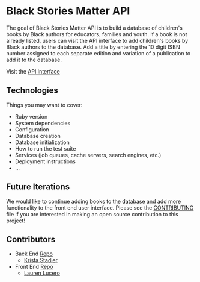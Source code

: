 # Black Stories Matter API
The goal of Black Stories Matter API is to build a database of children's books by Black authors for educators, families and youth. 
If a book is not already listed, users can visit the API interface to add children's books by Black authors to the database.
Add a title by entering the 10 digit ISBN number assigned to each separate edition and variation of a publication to add it to the database.

Visit the [API Interface](https://black-stories-matter-api.herokuapp.com/)

## Technologies
Things you may want to cover:
* Ruby version
* System dependencies
* Configuration
* Database creation
* Database initialization
* How to run the test suite
* Services (job queues, cache servers, search engines, etc.)
* Deployment instructions
* ...

## Future Iterations
We would like to continue adding books to the database and add more functionality to the front end user interface.
Please see the [CONTRIBUTING](CONTRIBUTING.md) file if you are interested in making an open source contribution to this project!

## Contributors
- Back End [Repo](https://github.com/Black-Stories-Matter/black_stories_matter_api) 
  - [Krista Stadler](https://github.com/kristastadler)
- Front End [Repo](https://github.com/Black-Stories-Matter/black-stories-matter-fe) 
  - [Lauren Lucero](https://github.com/laurenlucero)
